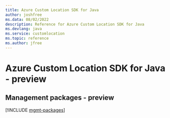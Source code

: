 ```yaml
---
title: Azure Custom Location SDK for Java
author: joshfree
ms.data: 08/02/2022
description: Reference for Azure Custom Location SDK for Java
ms.devlang: java
ms.service: customlocation
ms.topic: reference
ms.author: jfree
---
```

# Azure Custom Location SDK for Java - preview

## Management packages - preview
[!INCLUDE [mgmt-packages](custom-location-mgmt-index.md)]